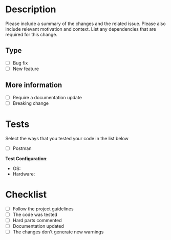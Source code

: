 # Description
Please include a summary of the changes and the related issue.
Please also include relevant motivation and context. 
List any dependencies that are required for this change.

## Type
- [ ] Bug fix
- [ ] New feature

## More information
- [ ] Require a documentation update
- [ ] Breaking change

# Tests
Select the ways that you tested your code in the list below
- [ ] Postman

**Test Configuration**:
* OS:
* Hardware:

# Checklist
- [ ] Follow the project guidelines
- [ ] The code was tested
- [ ] Hard parts commented
- [ ] Documentation updated
- [ ] The changes don't generate new warnings
